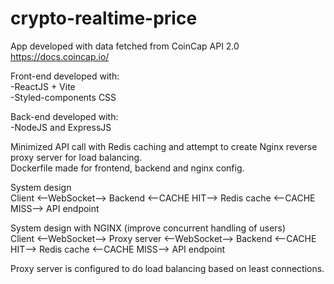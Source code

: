 # crypto-realtime-price
App developed with data fetched from CoinCap API 2.0 https://docs.coincap.io/

Front-end developed with:  
-ReactJS + Vite  
-Styled-components CSS  

Back-end developed with:  
-NodeJS and ExpressJS  

Minimized API call with Redis caching and attempt to create Nginx reverse proxy server for load balancing.  
Dockerfile made for frontend, backend and nginx config.

System design  
Client <--WebSocket--> Backend <--CACHE HIT--> Redis cache <--CACHE MISS--> API endpoint

System design with NGINX (improve concurrent handling of users)  
Client <--WebSocket--> Proxy server <--WebSocket--> Backend <--CACHE HIT--> Redis cache <--CACHE MISS--> API endpoint

Proxy server is configured to do load balancing based on least connections.
